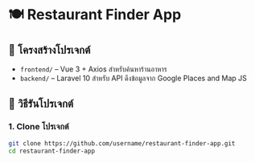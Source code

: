 # 🍽️ Restaurant Finder App

## 📁 โครงสร้างโปรเจกต์

- `frontend/` – Vue 3 + Axios สำหรับค้นหาร้านอาหาร
- `backend/` – Laravel 10 สำหรับ API ดึงข้อมูลจาก Google Places and Map JS

## 🚀 วิธีรันโปรเจกต์

### 1. Clone โปรเจกต์
```bash or powershell
git clone https://github.com/username/restaurant-finder-app.git
cd restaurant-finder-app
